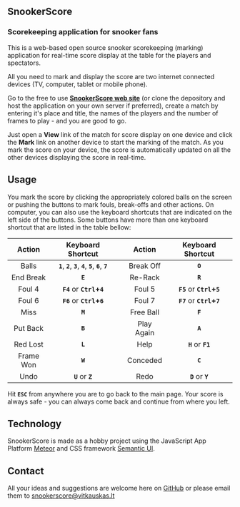 ## SnookerScore

### Scorekeeping application for snooker fans

This is a web-based open source snooker scorekeeping (marking) application for real-time score display at the table for the players and spectators.

All you need to mark and display the score are two internet connected devices (TV, computer, tablet or mobile phone).

Go to the free to use **[SnookerScore web site](http://snookerscore.vitkauskas.lt)** (or clone the depository and host the application on your own server if preferred), create a match by entering it's place and title, the names of the players and the number of frames to play - and you are good to go.

Just open a **View** link of the match for score display on one device and click the **Mark** link on another device to start the marking of the match. As you mark the score on your device, the score is automatically updated on all the other devices displaying the score in real-time.

## Usage

You mark the score by clicking the appropriately colored balls on the screen or pushing the buttons to mark fouls, break-offs and other actions. On computer, you can also use the keyboard shortcuts that are indicated on the left side of the buttons. Some buttons have more than one keyboard shortcut that are listed in the table bellow:

Action | Keyboard Shortcut | | Action | Keyboard Shortcut
:----: | :---------------: |---| :----: | :---------------:
Balls | **`1`**, **`2`**, **`3`**, **`4`**, **`5`**, **`6`**, **`7`** || Break Off | **`O`**
End Break | **`E`** | | Re-Rack | **`R`**
Foul 4 | **`F4`** or **`Ctrl`+`4`** | | Foul 5 | **`F5`** or **`Ctrl`+`5`**
Foul 6 | **`F6`** or **`Ctrl`+`6`** | | Foul 7 | **`F7`** or **`Ctrl`+`7`**
Miss | **`M`** | | Free Ball | **`F`**
Put Back | **`B`** | | Play Again | **`A`**
Red Lost | **`L`** | | Help | **`H`** or **`F1`**
Frame Won | **`W`** | | Conceded | **`C`**
Undo | **`U`** or **`Z`** | | Redo | **`D`** or **`Y`**

Hit **`ESC`** from anywhere you are to go back to the main page. Your score is always safe - you can always come back and continue from where you left.

## Technology

SnookerScore is made as a hobby project using the JavaScript App Platform [Meteor](https://www.meteor.com) and CSS framework [Semantic UI](http://semantic-ui.com).

## Contact

All your ideas and suggestions are welcome here on [GitHub](https://github.com/avitkauskas/snookerscore) or please email them to snookerscore@vitkauskas.lt
